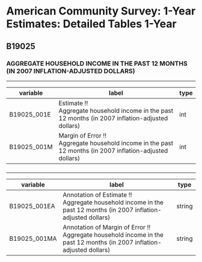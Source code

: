 # American Community Survey: 1-Year Estimates: Detailed Tables 1-Year

## B19025

### AGGREGATE HOUSEHOLD INCOME IN THE PAST 12 MONTHS (IN 2007 INFLATION-ADJUSTED DOLLARS)

___

| variable | label | type |
| ----- | ----- | ----- |
| B19025_001E | Estimate !!<br>Aggregate household income in the past 12 months (in 2007 inflation-adjusted dollars) | int |
| B19025_001M | Margin of Error !!<br>Aggregate household income in the past 12 months (in 2007 inflation-adjusted dollars) | int |
### 

___

| variable | label | type |
| ----- | ----- | ----- |
| B19025_001EA | Annotation of Estimate !!<br>Aggregate household income in the past 12 months (in 2007 inflation-adjusted dollars) | string |
| B19025_001MA | Annotation of Margin of Error !!<br>Aggregate household income in the past 12 months (in 2007 inflation-adjusted dollars) | string |

